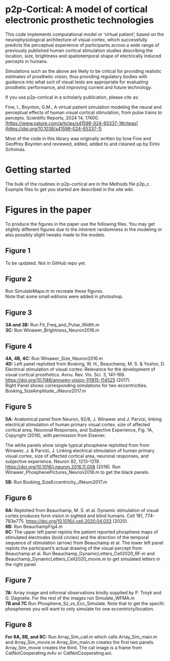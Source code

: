 p2p-Cortical: A model of cortical electronic prosthetic technologies
====================================================================
This code implements computational model or ‘virtual patient’, based on the neurophysiological architecture of visual cortex, which successfully predicts the perceptual experience of participants across a wide range of previously published human cortical stimulation studies describing the location, size, brightness and spatiotemporal shape of electrically induced percepts in humans. 

Simulations such as the above are likely to be critical for providing realistic estimates of prosthetic vision, thus providing regulatory bodies with guidance into what sort of visual tests are appropriate for evaluating prosthetic performance, and improving current and future technology.

If you use p2p-cortical in a scholarly publication, please cite as:

Fine, I., Boynton, G.M., A virtual patient simulation modeling the neural and perceptual effects of human visual cortical stimulation, from pulse trains to percepts. Scientific Reports, 2024 14, 17400.
[https://www.nature.com/articles/s41598-024-65337-1#citeas](https://doi.org/10.1038/s41598-024-65337-1)

Most of the code in this library was originally written by Ione Fine and Geoffrey Boynten and reviewed, edited, added to and cleaned up by Eirini Schoinas.

Getting started
===============

The bulk of the routines in p2p-cortical are in the Methods file p2p_c.
Example files to get you started are described in the site wiki.

Figures in the paper
===============

To produce the figures in the paper use the following files. You may get slightly different figures due to the inherent randomness in the modeling or also possibly slight tweaks made to the models.

## Figure 1
To be updated. Not in GitHub repo yet. 

## Figure 2
Run SimulateMaps.m to recreate these figures.  
Note that some small editions were added in photoshop. 

## Figure 3
**3A and 3B:** Run Fit_Freq_and_Pulse_Width.m   
**3C:** Run Winawer_Brightness_Neuron2016.m

## Figure 4
**4A, 4B, 4C:** Run Winawer_Size_Neuron2016.m  
**4D:**  Left panel replotted from 
Bosking, W. H., Beauchamp, M. S. & Yoshor, D. Electrical stimulation of visual cortex: Relevance for the development of visual cortical prosthetics. Annu. Rev. Vis. Sci. 3, 141–166. https://doi.org/10.1146/annurev-vision-111815-114525 (2017).  
Right Panel shows corresponding simulations for two eccentricities. Bosking_SizeAmplitude_JNeuro2017.m

## Figure 5
**5A:**  Anatomical panel from Neuron, 92/6, J. Winawer and J. Parvizi, linking electrical stimulation of human primary visual cortex, size of affected cortical area, Neuronal Responses, and Subjective Experience, Fig. 1A, Copyright (2016), with permission from Elsevier. 

The white panels show single typical phosphene replotted from from Winawer, J. & Parvizi, J. Linking electrical stimulation of human primary visual cortex, size of affected cortical area, neuronal responses, and subjective experience. Neuron 92, 1213–1219. https://doi.org/10.1016/j.neuron.2016.11.008 (2016). Run Winawer_PhosphenePictures_Neuron2016.m to get the black panels.

**5B:** Run Bosking_SizeEccentricity_JNeuro2017.m

## Figure 6
**6A:** Replotted from Beauchamp, M. S. et al. Dynamic stimulation of visual cortex produces form vision in sighted and blind humans. Cell 181, 774-783e775. https://doi.org/10.1016/j.cell.2020.04.033 (2020).  
**6B:** Run BeauchampFig4.m  
**6C:** The upper left panel replots the patient reported phosphene maps of stimulated electrodes (bold circles) and the direction of the temporal sequence of stimulation (arrow) from Beauchamp et al. The lower left panel replots the participant’s actual drawing of the visual percept from Beauchamp et al. Run Beauchamp_DynamicLetters_Cell2020_RF.m and Beauchamp_DynamicLetters_Cell2020_movie.m to get simulated letters in the right panel. 

## Figure 7
**7A:** Array image and informal observations kindly supplied by P. Troyk and G. Dagnelie. For the rest of the images run Simulate_WFMA.m  
**7B and 7C** Run Phosphene_Sz_vs_Ecc_Simulate. Note that to get the specifc phosphenes you will want to only simulate for one eccentricty/location.

## Figure 8
**For 8A, 8B, and 8C:**
Run Array_Sim_call.m which calls Array_Sim_main.m and Array_Sim_movie.m Array_Sim_main.m creates the first two panels. Array_Sim_movie creates the third. The cat image is a frame from CatNotCooperating.m4v or CatNotCooperating.avi.





